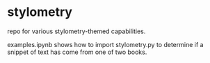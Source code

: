 # stylometry

repo for various stylometry-themed capabilities.

examples.ipynb shows how to import stylometry.py to determine if a snippet of text has come from one of two books.